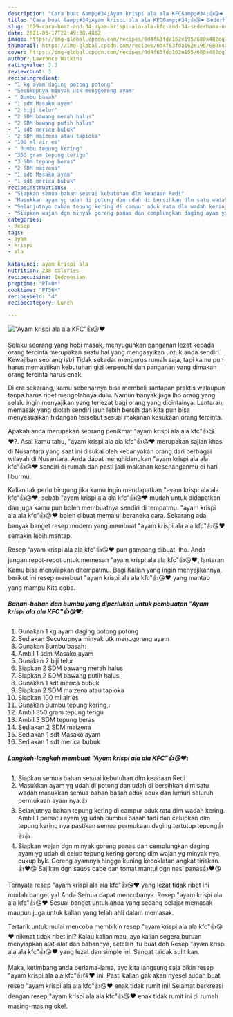 ```yaml
---
description: "Cara buat &amp;#34;Ayam krispi ala ala KFC&amp;#34;👍😘❤️ Sederhana Untuk Jualan"
title: "Cara buat &amp;#34;Ayam krispi ala ala KFC&amp;#34;👍😘❤️ Sederhana Untuk Jualan"
slug: 1029-cara-buat-and-34-ayam-krispi-ala-ala-kfc-and-34-sederhana-untuk-jualan
date: 2021-03-17T22:49:38.480Z
image: https://img-global.cpcdn.com/recipes/0d4f63fda162e195/680x482cq70/ayam-krispi-ala-ala-kfc👍😘❤️-foto-resep-utama.jpg
thumbnail: https://img-global.cpcdn.com/recipes/0d4f63fda162e195/680x482cq70/ayam-krispi-ala-ala-kfc👍😘❤️-foto-resep-utama.jpg
cover: https://img-global.cpcdn.com/recipes/0d4f63fda162e195/680x482cq70/ayam-krispi-ala-ala-kfc👍😘❤️-foto-resep-utama.jpg
author: Lawrence Watkins
ratingvalue: 3.3
reviewcount: 3
recipeingredient:
- "1 kg ayam daging potong potong"
- "Secukupnya minyak utk menggoreng ayam"
- " Bumbu basah"
- "1 sdm Masako ayam"
- "2 biji telur"
- "2 SDM bawang merah halus"
- "2 SDM bawang putih halus"
- "1 sdt merica bubuk"
- "2 SDM maizena atau tapioka"
- "100 ml air es"
- " Bumbu tepung kering"
- "350 gram tepung terigu"
- "3 SDM tepung beras"
- "2 SDM maizena"
- "1 sdt Masako ayam"
- "1 sdt merica bubuk"
recipeinstructions:
- "Siapkan semua bahan sesuai kebutuhan dlm keadaan Redi"
- "Masukkan ayam yg udah di potong dan udah di bersihkan dlm satu wadah masukkan semua bahan basah aduk aduk dan lumuri seluruh permukaan ayam nya.👍"
- "Selanjutnya bahan tepung kering di campur aduk rata dlm wadah kering. Ambil 1 persatu ayam yg udah bumbui basah tadi dan celupkan dlm tepung kering nya pastikan semua permukaan daging tertutup tepung👍👍👍"
- "Siapkan wajan dgn minyak goreng panas dan cemplungkan daging ayam yg udah di celup tepung kering goreng dlm wajan yg minyak nya cukup byk. Goreng ayamnya hingga kuning kecoklatan angkat tiriskan.👍❤️😘 Sajikan dgn sauos cabe dan tomat mantul dgn nasi panas👍❤️😘"
categories:
- Resep
tags:
- ayam
- krispi
- ala

katakunci: ayam krispi ala 
nutrition: 238 calories
recipecuisine: Indonesian
preptime: "PT40M"
cooktime: "PT36M"
recipeyield: "4"
recipecategory: Lunch

---
```



![&#34;Ayam krispi ala ala KFC&#34;👍😘❤️](https://img-global.cpcdn.com/recipes/0d4f63fda162e195/680x482cq70/ayam-krispi-ala-ala-kfc👍😘❤️-foto-resep-utama.jpg)

Selaku seorang yang hobi masak, menyuguhkan panganan lezat kepada orang tercinta merupakan suatu hal yang mengasyikan untuk anda sendiri. Kewajiban seorang istri Tidak sekadar mengurus rumah saja, tapi kamu pun harus memastikan kebutuhan gizi terpenuhi dan panganan yang dimakan orang tercinta harus enak.

Di era  sekarang, kamu sebenarnya bisa membeli santapan praktis walaupun tanpa harus ribet mengolahnya dulu. Namun banyak juga lho orang yang selalu ingin menyajikan yang terlezat bagi orang yang dicintainya. Lantaran, memasak yang diolah sendiri jauh lebih bersih dan kita pun bisa menyesuaikan hidangan tersebut sesuai makanan kesukaan orang tercinta. 



Apakah anda merupakan seorang penikmat &#34;ayam krispi ala ala kfc&#34;👍😘❤️?. Asal kamu tahu, &#34;ayam krispi ala ala kfc&#34;👍😘❤️ merupakan sajian khas di Nusantara yang saat ini disukai oleh kebanyakan orang dari berbagai wilayah di Nusantara. Anda dapat menghidangkan &#34;ayam krispi ala ala kfc&#34;👍😘❤️ sendiri di rumah dan pasti jadi makanan kesenanganmu di hari liburmu.

Kalian tak perlu bingung jika kamu ingin mendapatkan &#34;ayam krispi ala ala kfc&#34;👍😘❤️, sebab &#34;ayam krispi ala ala kfc&#34;👍😘❤️ mudah untuk didapatkan dan juga kamu pun boleh membuatnya sendiri di tempatmu. &#34;ayam krispi ala ala kfc&#34;👍😘❤️ boleh dibuat memalui beraneka cara. Sekarang ada banyak banget resep modern yang membuat &#34;ayam krispi ala ala kfc&#34;👍😘❤️ semakin lebih mantap.

Resep &#34;ayam krispi ala ala kfc&#34;👍😘❤️ pun gampang dibuat, lho. Anda jangan repot-repot untuk memesan &#34;ayam krispi ala ala kfc&#34;👍😘❤️, lantaran Kamu bisa menyiapkan ditempatmu. Bagi Kalian yang ingin menyajikannya, berikut ini resep membuat &#34;ayam krispi ala ala kfc&#34;👍😘❤️ yang mantab yang mampu Kita coba.

<!--inarticleads1-->

##### Bahan-bahan dan bumbu yang diperlukan untuk pembuatan &#34;Ayam krispi ala ala KFC&#34;👍😘❤️:

1. Gunakan 1 kg ayam daging potong potong
1. Sediakan Secukupnya minyak utk menggoreng ayam
1. Gunakan  Bumbu basah:
1. Ambil 1 sdm Masako ayam
1. Gunakan 2 biji telur
1. Siapkan 2 SDM bawang merah halus
1. Siapkan 2 SDM bawang putih halus
1. Gunakan 1 sdt merica bubuk
1. Siapkan 2 SDM maizena atau tapioka
1. Siapkan 100 ml air es
1. Gunakan  Bumbu tepung kering,:
1. Ambil 350 gram tepung terigu
1. Ambil 3 SDM tepung beras
1. Sediakan 2 SDM maizena
1. Sediakan 1 sdt Masako ayam
1. Sediakan 1 sdt merica bubuk




<!--inarticleads2-->

##### Langkah-langkah membuat &#34;Ayam krispi ala ala KFC&#34;👍😘❤️:

1. Siapkan semua bahan sesuai kebutuhan dlm keadaan Redi
1. Masukkan ayam yg udah di potong dan udah di bersihkan dlm satu wadah masukkan semua bahan basah aduk aduk dan lumuri seluruh permukaan ayam nya.👍
1. Selanjutnya bahan tepung kering di campur aduk rata dlm wadah kering. Ambil 1 persatu ayam yg udah bumbui basah tadi dan celupkan dlm tepung kering nya pastikan semua permukaan daging tertutup tepung👍👍👍
1. Siapkan wajan dgn minyak goreng panas dan cemplungkan daging ayam yg udah di celup tepung kering goreng dlm wajan yg minyak nya cukup byk. Goreng ayamnya hingga kuning kecoklatan angkat tiriskan.👍❤️😘 Sajikan dgn sauos cabe dan tomat mantul dgn nasi panas👍❤️😘




Ternyata resep &#34;ayam krispi ala ala kfc&#34;👍😘❤️ yang lezat tidak ribet ini mudah banget ya! Anda Semua dapat mencobanya. Resep &#34;ayam krispi ala ala kfc&#34;👍😘❤️ Sesuai banget untuk anda yang sedang belajar memasak maupun juga untuk kalian yang telah ahli dalam memasak.

Tertarik untuk mulai mencoba membikin resep &#34;ayam krispi ala ala kfc&#34;👍😘❤️ nikmat tidak ribet ini? Kalau kalian mau, ayo kalian segera buruan menyiapkan alat-alat dan bahannya, setelah itu buat deh Resep &#34;ayam krispi ala ala kfc&#34;👍😘❤️ yang lezat dan simple ini. Sangat taidak sulit kan. 

Maka, ketimbang anda berlama-lama, ayo kita langsung saja bikin resep &#34;ayam krispi ala ala kfc&#34;👍😘❤️ ini. Pasti kalian gak akan nyesel sudah buat resep &#34;ayam krispi ala ala kfc&#34;👍😘❤️ enak tidak rumit ini! Selamat berkreasi dengan resep &#34;ayam krispi ala ala kfc&#34;👍😘❤️ enak tidak rumit ini di rumah masing-masing,oke!.

